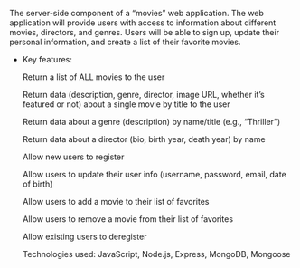 The server-side component of a “movies” web application. The web application will provide users with access to information about different movies, directors, and genres. Users will be able to sign up, update their personal information, and create a list of their favorite movies.

+ Key features:

  Return a list of ALL movies to the user

  Return data (description, genre, director, image URL, whether it’s featured or not) about a single movie by title to the user

  Return data about a genre (description) by name/title (e.g., “Thriller”)

  Return data about a director (bio, birth year, death year) by name

  Allow new users to register

  Allow users to update their user info (username, password, email, date of birth)

  Allow users to add a movie to their list of favorites

  Allow users to remove a movie from their list of favorites

  Allow existing users to deregister

  Technologies used: JavaScript, Node.js, Express, MongoDB, Mongoose

